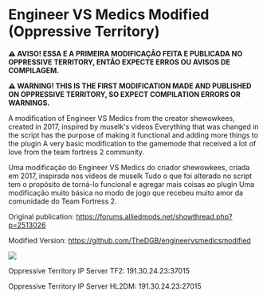 # Engineer VS Medics Modified (Oppressive Territory)
**⚠ AVISO! ESSA E A PRIMEIRA MODIFICAÇÃO FEITA E PUBLICADA NO OPPRESSIVE TERRITORY, ENTÃO EXPECTE ERROS OU AVISOS DE COMPILAGEM.**

**⚠ WARNING! THIS IS THE FIRST MODIFICATION MADE AND PUBLISHED ON OPPRESSIVE TERRITORY, SO EXPECT COMPILATION ERRORS OR WARNINGS.**


A modification of Engineer VS Medics from the creator shewowkees, created in 2017, inspired by muselk's videos
Everything that was changed in the script has the purpose of making it functional and adding more things to the plugin
A very basic modification to the gamemode that received a lot of love from the team fortress 2 community.

Uma modificação do Engineer VS Medics do criador shewowkees, criada em 2017, inspirada nos vídeos de muselk
Tudo o que foi alterado no script tem o propósito de torná-lo funcional e agregar mais coisas ao plugin
Uma modificação muito básica no modo de jogo que recebeu muito amor da comunidade do Team Fortress 2.

Original publication: https://forums.alliedmods.net/showthread.php?p=2513026

Modified Version: https://github.com/TheDGB/engineervsmedicsmodified


[![](https://dcbadge.vercel.app/api/server/xftqrvZSAw)](https://discord.gg/xftqrvZSAw)

Oppressive Territory IP Server TF2: 191.30.24.23:37015

Oppressive Territory IP Server HL2DM: 191.30.24.23:27015

